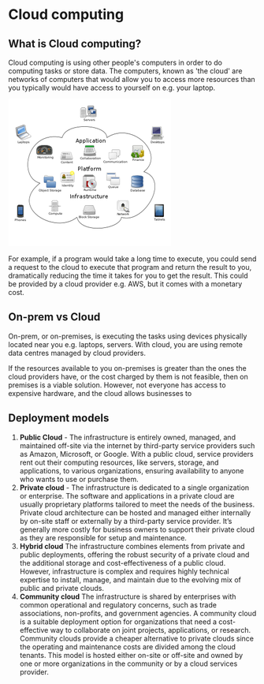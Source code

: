 # Cloud computing

## What is Cloud computing?

Cloud computing is using other people's computers in order to do computing tasks or store data. The computers, known as 'the cloud' are networks of computers that would allow you to access more resources than you typically would have access to yourself on e.g. your laptop.

![image](images/cloud_computing.png)

For example, if a program would take a long time to execute, you could send a request to the cloud to execute that program and return the result to you, dramatically reducing the time it takes for you to get the result. This could be provided by a cloud provider e.g. AWS, but it comes with a monetary cost.  

## On-prem vs Cloud

On-prem, or on-premises, is executing the tasks using devices physically located near you e.g. laptops, servers. With cloud, you are using remote data centres managed by cloud providers.

If the resources available to you on-premises is greater than the ones the cloud providers have, or the cost charged by them is not feasible, then on premises is a viable solution. However, not everyone has access to expensive hardware, and the cloud allows businesses to 

## Deployment models

1. **Public Cloud** - The infrastructure is entirely owned, managed, and maintained off-site via the internet by third-party service providers such as Amazon, Microsoft, or Google. With a public cloud, service providers rent out their computing resources, like servers, storage, and applications, to various organizations, ensuring availability to anyone who wants to use or purchase them.
2. **Private cloud** - The infrastructure is dedicated to a single organization or enterprise. The software and applications in a private cloud are usually proprietary platforms tailored to meet the needs of the business. Private cloud architecture can be hosted and managed either internally by on-site staff or externally by a third-party service provider. It’s generally more costly for business owners to support their private cloud as they are responsible for setup and maintenance.
3. **Hybrid cloud** The infrastructure combines elements from private and public deployments, offering the robust security of a private cloud and the additional storage and cost-effectiveness of a public cloud. However, infrastructure is complex and requires highly technical expertise to install, manage, and maintain due to the evolving mix of public and private clouds.
4. **Community cloud** The infrastructure is shared by enterprises with common operational and regulatory concerns, such as trade associations, non-profits, and government agencies. A community cloud is a suitable deployment option for organizations that need a cost-effective way to collaborate on joint projects, applications, or research. Community clouds provide a cheaper alternative to private clouds since the operating and maintenance costs are divided among the cloud tenants. This model is hosted either on-site or off-site and owned by one or more organizations in the community or by a cloud services provider.
